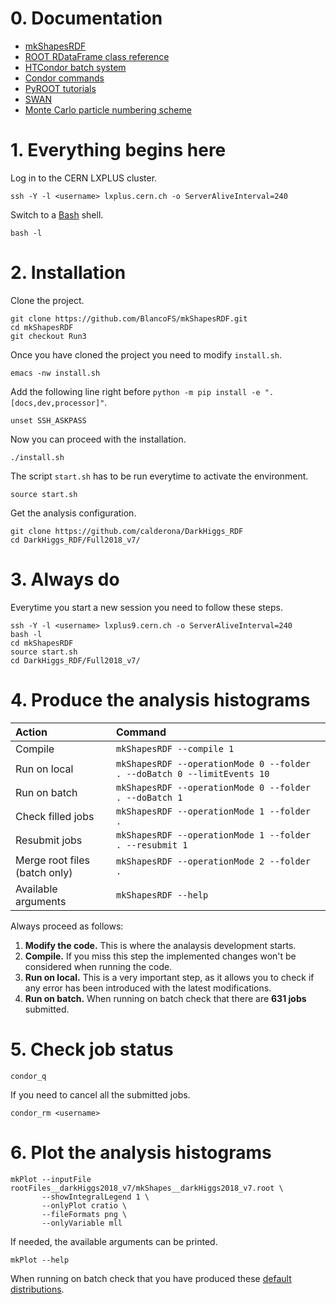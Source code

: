 # 0. Documentation

* [mkShapesRDF](https://mkshapesrdf.readthedocs.io/en/latest/)
* [ROOT RDataFrame class reference](https://root.cern/doc/master/classROOT_1_1RDataFrame.html)
* [HTCondor batch system](https://twiki.cern.ch/twiki/bin/view/ABPComputing/LxbatchHTCondor)
* [Condor commands](https://twiki.cern.ch/twiki/bin/view/CENF/NeutrinoClusterCondorDoc)
* [PyROOT tutorials](https://root.cern.ch/doc/master/group__tutorial__pyroot.html)
* [SWAN](https://swan.cern.ch/)
* [Monte Carlo particle numbering scheme](https://pdg.lbl.gov/2020/reviews/rpp2020-rev-monte-carlo-numbering.pdf)

# 1. Everything begins here

Log in to the CERN LXPLUS cluster.

    ssh -Y -l <username> lxplus.cern.ch -o ServerAliveInterval=240

Switch to a [Bash](https://en.wikipedia.org/wiki/Bash_(Unix_shell)) shell.
    
    bash -l

# 2. Installation

Clone the project.

    git clone https://github.com/BlancoFS/mkShapesRDF.git
    cd mkShapesRDF
    git checkout Run3

Once you have cloned the project you need to modify `install.sh`.

    emacs -nw install.sh

Add the following line right before `python -m pip install -e ".[docs,dev,processor]"`.

    unset SSH_ASKPASS

Now you can proceed with the installation.

    ./install.sh

<!---
*Only necessary if Grid access is needed.* Set `eosTmpWorkDir` as `/eos/home-p/piedra/work/LatinosPostProcessing` in `Sites_cfg.py`. Write your home path instead of `/home-p/piedra`.

    emacs -nw mkShapesRDF/processor/framework/Sites_cfg.py
-->

The script `start.sh` has to be run everytime to activate the environment.

    source start.sh

Get the analysis configuration.

    git clone https://github.com/calderona/DarkHiggs_RDF
    cd DarkHiggs_RDF/Full2018_v7/

# 3. Always do

Everytime you start a new session you need to follow these steps.

    ssh -Y -l <username> lxplus9.cern.ch -o ServerAliveInterval=240
    bash -l
    cd mkShapesRDF
    source start.sh
    cd DarkHiggs_RDF/Full2018_v7/

<!---
*Only necessary if Grid access is needed.* Produce a valid VOMS proxy.

    voms-proxy-init -voms cms -rfc --valid 168:0
-->

# 4. Produce the analysis histograms

| Action                        | Command                                                                 |
|:------------------------------|:------------------------------------------------------------------------|
| Compile                       | `mkShapesRDF --compile 1`                                               |
| Run on local                  | `mkShapesRDF --operationMode 0 --folder . --doBatch 0 --limitEvents 10` |
| Run on batch                  | `mkShapesRDF --operationMode 0 --folder . --doBatch 1`                  |
| Check filled jobs             | `mkShapesRDF --operationMode 1 --folder .`                              |
| Resubmit jobs                 | `mkShapesRDF --operationMode 1 --folder . --resubmit 1`                 |
| Merge root files (batch only) | `mkShapesRDF --operationMode 2 --folder .`                              |
| Available arguments           | `mkShapesRDF --help`                                                    |

Always proceed as follows:

1. **Modify the code.** This is where the analaysis development starts.
2. **Compile.** If you miss this step the implemented changes won't be considered when running the code.
3. **Run on local.** This is a very important step, as it allows you to check if any error has been introduced with the latest modifications.
4. **Run on batch.** When running on batch check that there are **631 jobs** submitted.

# 5. Check job status

    condor_q

If you need to cancel all the submitted jobs.

    condor_rm <username>

# 6. Plot the analysis histograms

    mkPlot --inputFile rootFiles__darkHiggs2018_v7/mkShapes__darkHiggs2018_v7.root \
           --showIntegralLegend 1 \
           --onlyPlot cratio \
           --fileFormats png \
           --onlyVariable mll

If needed, the available arguments can be printed.

    mkPlot --help

When running on batch check that you have produced these [default distributions](https://piedra.web.cern.ch/mkshapesrdf-plots/).
